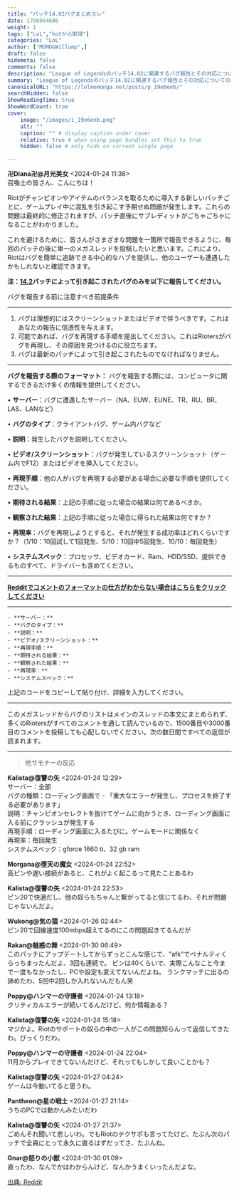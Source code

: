 ```yaml
---
title: "パッチ14.02バグまとめスレ"
date: 1706964606
weight: 1
tags: ["LoL","hotから取得"]
categories: "LoL"
author: ["MOMO&Willump",]
draft: false
hidemeta: false 
comments: false
description: "League of Legendsのパッチ14.02に関連するバグ報告とその対応についてのメガスレッド。"
summary: "League of Legendsのパッチ14.02に関連するバグ報告とその対応についてのメガスレッド。"
canonicalURL: "https://lolmomonga.net/posts/p_19e6enb/"
searchHidden: false
ShowReadingTime: true
ShowWordCount: true
cover:
    image: "/images/i_19e6enb.png"
    alt: ""
    caption: "" # display caption under cover
    relative: true # when using page bundles set this to true
    hidden: false # only hide on current single page

---
```

**卍Diana卍@月光美女** <2024-01-24 11:36>  
召喚士の皆さん、こんにちは！

Riotがチャンピオンやアイテムのバランスを取るために導入する新しいパッチごとに、ゲームプレイ中に混乱を引き起こす予期せぬ問題が発生します。これらの問題は最終的に修正されますが、パッチ直後にサブレディットがごちゃごちゃになることがわかりました。

これを避けるために、皆さんがさまざまな問題を一箇所で報告できるように、毎回のパッチの後に単一のメガスレッドを投稿したいと思います。これにより、Riotはバグを簡単に追跡できる中心的なハブを提供し、他のユーザーも遭遇したかもしれないと確認できます。

**注：[14.2](https://www.leagueoflegends.com/en-us/news/game-updates/patch-14-2-notes/)パッチによって引き起こされたバグのみを以下に報告してください。**

バグを報告する前に注意すべき前提条件

***

1. バグは理想的にはスクリーンショットまたはビデオで伴うべきです。これはあなたの報告に信憑性を与えます。
2. 可能であれば、バグを再現する手順を提出してください。これはRiotersがバグを再現し、その原因を見つけるのに役立ちます。
3. バグは最新のパッチによって引き起こされたものでなければなりません。

***

**バグを報告する際のフォーマット：** バグを報告する際には、コンピュータに関するできるだけ多くの情報を提供してください。

• **サーバー**：バグに遭遇したサーバー（NA、EUW、EUNE、TR、RU、BR、LAS、LANなど）

• **バグのタイプ**：クライアントバグ、ゲーム内バグなど

• **説明**：発生したバグを説明してください。

• **ビデオ/スクリーンショット**：バグが発生しているスクリーンショット（ゲーム内でF12）またはビデオを挿入してください。

• **再現手順**：他の人がバグを再現する必要がある場合に必要な手順を提供してください。

• **期待される結果**：上記の手順に従った場合の結果は何であるべきか。

• **観察された結果**：上記の手順に従った場合に得られた結果は何ですか？

• **再現率**：バグを再現しようとすると、それが発生する成功率はどれくらいですか？（1/10：10回試して1回発生、5/10：10回中5回発生、10/10：毎回発生）

• **システムスペック**：プロセッサ、ビデオカード、Ram、HDD/SSD、提供できるものすべて、ドライバーも含めてください。

***

[**Redditでコメントのフォーマットの仕方がわからない場合はこちらをクリックしてください**](http://www.reddit.com/r/leagueoflegends/wiki/formatting)

***

    - **サーバー：**   
    - **バグのタイプ：**   
    - **説明：**   
    - **ビデオ/スクリーンショット：**   
    - **再現手順：**   
    - **期待される結果：**   
    - **観察された結果：**   
    - **再現率：**   
    - **システムスペック：**  

上記のコードをコピーして貼り付け、詳細を入力してください。

***

このメガスレッドからバグのリストはメインのスレッドの本文にまとめられず、多くのRiotersがすべてのコメントを通して読んでいるので、1500番目や3000番目のコメントを投稿しても心配しないでください。次の数日間ですべての返信が読まれます。  

---

> 他サモナーの反応  

**Kalista@復讐の矢** <2024-01-24 12:29>  
サーバー：全部  
バグの種類：ローディング画面で - 「重大なエラーが発生し、プロセスを終了する必要があります」  
説明：チャンピオンセレクトを抜けてゲームに向かうとき、ローディング画面に入る前にクラッシュが発生する  
再現手順：ローディング画面に入るたびに。ゲームモードに関係なく  
再現率：毎回発生  
システムスペック：gforce 1660 ti、32 gb ram

**Morgana@堕天の魔女** <2024-01-24 22:52>  
高ピンや遅い接続があると、これがよく起こるって見たことあるわ

**Kalista@復讐の矢** <2024-01-24 22:53>  
ピン20で快適だし、他の奴らもちゃんと繋がってると信じてるわ、それが問題じゃないんだよ。

**Wukong@気の猿** <2024-01-26 02:44>  
ピン20で回線速度100mbps超えてるのにこの問題起きてるんだが

**Rakan@魅惑の舞** <2024-01-30 06:49>  
このパッチにアップデートしてからずっとこんな感じで、"afk"でペナルティくらっちまったんだよ、3回も連続で。
ピンは40くらいで、実際こんなこと今まで一度もなかったし、PCや設定も変えてないんだよね。
ランクマッチに出るの諦めたわ、5回中2回しか入れないんだもん笑

**Poppy@ハンマーの守護者** <2024-01-24 13:18>  
クリティカルエラーが続いてるんだけど、何か情報ある？

**Kalista@復讐の矢** <2024-01-24 15:18>  
マジかよ。Riotのサポートの奴らの中の一人がこの問題知らんって返信してきたわ。びっくりだわ。

**Poppy@ハンマーの守護者** <2024-01-24 22:04>  
11月からプレイできてないんだけど、それってもしかして良いことかも？

**Kalista@復讐の矢** <2024-01-27 04:24>  
ゲームは今動いてると思うわ。

**Pantheon@星の戦士** <2024-01-27 21:14>  
うちのPCでは動かんみたいだわ

**Kalista@復讐の矢** <2024-01-27 21:37>  
ごめんそれ聞いて悲しいわ。でもRiotのテクサポも言ってたけど、たぶん次のパッチで全員にとって永久に直るはずだってさ、たぶんね。

**Gnar@怒りの小獣** <2024-01-30 01:09>  
直ったわ、なんでかはわからんけど、なんかうまくいったんだよな。




[出典: Reddit](https://www.reddit.com//r/leagueoflegends/comments/19e6enb/patch_1402_bug_megathread/)
